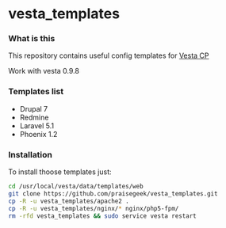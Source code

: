 # vesta_templates

### What is this
This repository contains useful config templates for [Vesta CP](https://vestacp.com)

Work with vesta 0.9.8

### Templates list

* Drupal 7
* Redmine
* Laravel 5.1
* Phoenix 1.2

### Installation
To install thoose templates just:

```sh
cd /usr/local/vesta/data/templates/web
git clone https://github.com/praisegeek/vesta_templates.git
cp -R -u vesta_templates/apache2 .
cp -R -u vesta_templates/nginx/* nginx/php5-fpm/
rm -rfd vesta_templates && sudo service vesta restart
```
